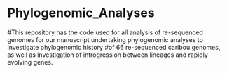 # Phylogenomic_Analyses

#This repository has the code used for all analysis of re-sequenced genomes for our manuscript undertaking phylogenomic analyses to investigate phylogenomic history 
#of 66 re-sequenced caribou genomes, as well as investigation of introgression between lineages and rapidly evolving genes.

